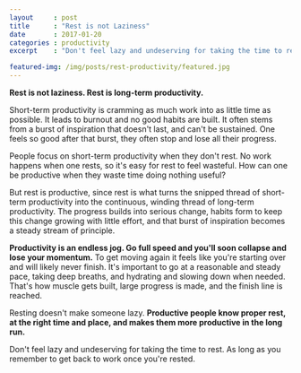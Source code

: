 ```yaml
---
layout     : post
title      : "Rest is not Laziness"
date       : 2017-01-20
categories : productivity
excerpt    : "Don't feel lazy and undeserving for taking the time to rest. One can't be productive without rest."

featured-img: /img/posts/rest-productivity/featured.jpg
---
```


**Rest is not laziness. Rest is long-term productivity.**

Short-term productivity is cramming as much work into as little time as possible. It leads to burnout and no good habits are built. It often stems from a burst of inspiration that doesn't last, and can't be sustained. One feels so good after that burst, they often stop and lose all their progress.

People focus on short-term productivity when they don't rest. No work happens when one rests, so it's easy for rest to feel wasteful. How can one be productive when they waste time doing nothing useful?

But rest is productive, since rest is what turns the snipped thread of short-term productivity into the continuous, winding thread of long-term productivity. The progress builds into serious change, habits form to keep this change growing with little effort, and that burst of inspiration becomes a steady stream of principle.

**Productivity is an endless jog. Go full speed and you'll soon collapse and lose your momentum.** To get moving again it feels like you're starting over and will likely never finish. It's important to go at a reasonable and steady pace, taking deep breaths, and hydrating and slowing down when needed. That's how muscle gets built, large progress is made, and the finish line is reached.

Resting doesn't make someone lazy. **Productive people know proper rest, at the right time and place, and makes them more productive in the long run.**

Don't feel lazy and undeserving for taking the time to rest. As long as you remember to get back to work once you're rested.